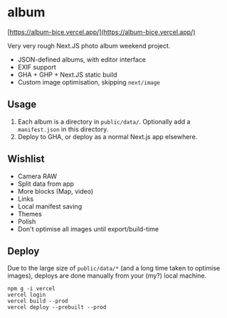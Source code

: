 # album

[https://album-bice.vercel.app/](https://album-bice.vercel.app/)

Very very rough Next.JS photo album weekend project.

- JSON-defined albums, with editor interface
- EXIF support
- GHA + GHP + Next.JS static build
- Custom image optimisation, skipping `next/image`

## Usage

1. Each album is a directory in `public/data/`. Optionally add a `manifest.json` in this directory.
2. Deploy to GHA, or deploy as a normal Next.js app elsewhere.

## Wishlist

- Camera RAW
- Split data from app
- More blocks (Map, video)
- Links
- Local manifest saving
- Themes
- Polish
- Don't optimise all images until export/build-time

## Deploy

Due to the large size of `public/data/*` (and a long time taken to optimise images), deploys are done manually from your (my?) local machine.

```
npm g -i vercel
vercel login
vercel build --prod
vercel deploy --prebuilt --prod
```

